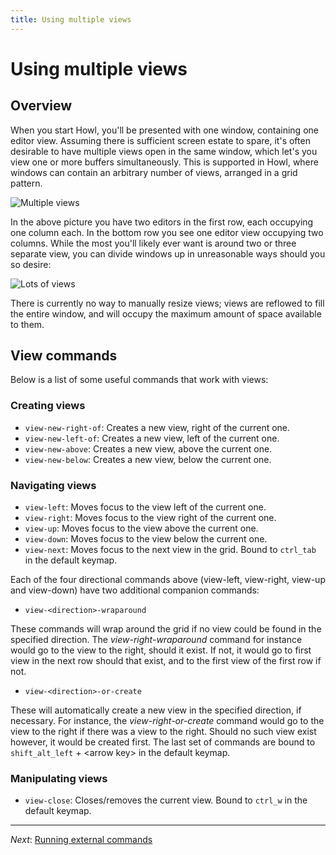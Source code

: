 ```yaml
---
title: Using multiple views
---
```


# Using multiple views

## Overview

When you start Howl, you'll be presented with one window, containing one editor
view. Assuming there is sufficient screen estate to spare, it's often desirable
to have multiple views open in the same window, which let's you view one or more
buffers simultaneously. This is supported in Howl, where windows can contain an
arbitrary number of views, arranged in a grid pattern.

![Multiple views](/images/screenshots/steinom/multi-views.png)

In the above picture you have two editors in the first row, each occupying one
column each. In the bottom row you see one editor view occupying two columns.
While the most you'll likely ever want is around two or three separate view, you
can divide windows up in unreasonable ways should you so desire:

![Lots of views](/images/screenshots/steinom/lots-of-views.png)

There is currently no way to manually resize views; views are reflowed to fill
the entire window, and will occupy the maximum amount of space available to
them.

## View commands

Below is a list of some useful commands that work with views:

### Creating views

- `view-new-right-of`: Creates a new view, right of the current one.
- `view-new-left-of`: Creates a new view, left of the current one.
- `view-new-above`: Creates a new view, above the current one.
- `view-new-below`: Creates a new view, below the current one.

### Navigating views

- `view-left`: Moves focus to the view left of the current one.
- `view-right`: Moves focus to the view right of the current one.
- `view-up`: Moves focus to the view above the current one.
- `view-down`: Moves focus to the view below the current one.
- `view-next`: Moves focus to the next view in the grid. Bound to `ctrl_tab`
in the default keymap.

Each of the four directional commands above (view-left, view-right, view-up and
view-down) have two additional companion commands:

- `view-<direction>-wraparound`

These commands will wrap around the grid if no view could be found in the
specified direction. The _view-right-wraparound_ command for instance would go
to the view to the right, should it exist. If not, it would go to first view in
the next row should that exist, and to the first view of the first row if not.

- `view-<direction>-or-create`

These will automatically create a new view in the specified direction, if
necessary. For instance, the _view-right-or-create_ command would go to the view
to the right if there was a view to the right. Should no such view exist
however, it would be created first. The last set of commands are bound to
`shift_alt_left` + \<arrow key\> in the default keymap.

### Manipulating views

- `view-close`: Closes/removes the current view. Bound to `ctrl_w` in the
default keymap.

---

*Next*: [Running external commands](running_commands.html)
